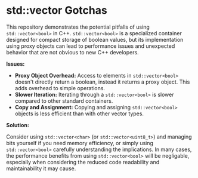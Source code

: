 # std::vector<bool> Gotchas

This repository demonstrates the potential pitfalls of using `std::vector<bool>` in C++.  `std::vector<bool>` is a specialized container designed for compact storage of boolean values, but its implementation using proxy objects can lead to performance issues and unexpected behavior that are not obvious to new C++ developers. 

**Issues:**

* **Proxy Object Overhead:**  Access to elements in `std::vector<bool>` doesn't directly return a boolean, instead it returns a proxy object. This adds overhead to simple operations.
* **Slower Iteration:** Iterating through a `std::vector<bool>` is slower compared to other standard containers.
* **Copy and Assignment:** Copying and assigning `std::vector<bool>` objects is less efficient than with other vector types.

**Solution:**

Consider using `std::vector<char>` (or `std::vector<uint8_t>`) and managing bits yourself if you need memory efficiency, or simply using `std::vector<bool>` carefully understanding the implications.  In many cases, the performance benefits from using `std::vector<bool>` will be negligable, especially when considering the reduced code readability and maintainability it may cause.